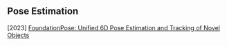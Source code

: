 ## Pose Estimation

[2023] [FoundationPose: Unified 6D Pose Estimation and Tracking of Novel Objects](https://arxiv.org/abs/2312.08344)